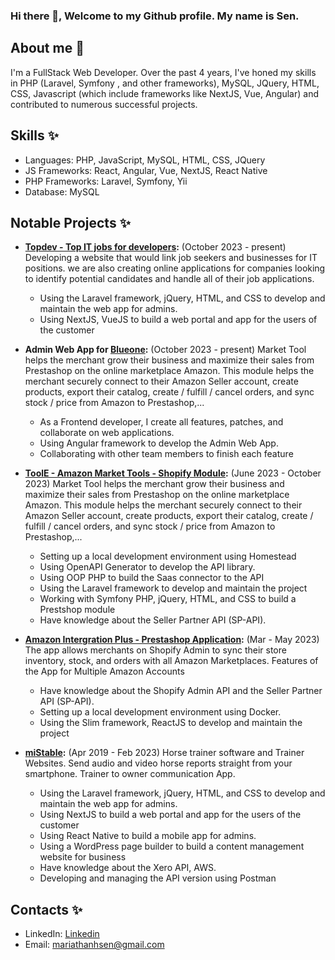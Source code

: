 ### Hi there 👋, Welcome to my Github profile. My name is Sen.

## About me 🌱
I'm a FullStack Web Developer. Over the past 4 years, I've honed my skills in PHP (Laravel, Symfony , and other frameworks), MySQL, JQuery, HTML, CSS, Javascript (which include frameworks like NextJS, Vue, Angular)  and contributed to numerous successful projects.

## Skills ✨
- Languages: PHP, JavaScript, MySQL, HTML, CSS, JQuery
- JS Frameworks: React, Angular, Vue, NextJS, React Native
- PHP Frameworks: Laravel, Symfony, Yii
- Database: MySQL

## Notable Projects ✨

- **[Topdev - Top IT jobs for developers](https://topdev.vn/):** (October 2023 - present) Developing a website that would link job seekers and businesses for IT positions. we are also creating online applications for companies looking to identify potential candidates and handle all of their job applications.
  - Using the Laravel framework, jQuery, HTML, and CSS to develop and maintain the web app for admins.
  - Using NextJS, VueJS to build a web portal and app for the users of the customer
 
- **Admin Web App for [Blueone](https://blueone.vn/en/):** (October 2023 - present) Market Tool helps the merchant grow their business and maximize their sales from Prestashop on the online marketplace Amazon. This module helps the merchant securely connect to their Amazon Seller account, create products, export their catalog, create / fulfill / cancel orders, and sync stock / price from Amazon to Prestashop,...
  - As a Frontend developer, I create all features, patches, and collaborate on web applications.
  - Using Angular framework to develop the Admin Web App. 
  - Collaborating with other team members to finish each feature

- **[ToolE - Amazon Market Tools - Shopify Module](https://toolecommerce.com/amazon/amazon-market-tool/):** (June 2023 - October 2023) Market Tool helps the merchant grow their business and maximize their sales from Prestashop on the online marketplace Amazon. This module helps the merchant securely connect to their Amazon Seller account, create products, export their catalog, create / fulfill / cancel orders, and sync stock / price from Amazon to Prestashop,...
  - Setting up a local development environment using Homestead
  - Using OpenAPI Generator to develop the API library.
  - Using OOP PHP to build the Saas connector to the API
  - Using the Laravel framework to develop and maintain the project
  - Working with Symfony PHP, jQuery, HTML, and CSS to build a Prestshop module
  - Have knowledge about the Seller Partner API (SP-API).

- **[Amazon Intergration Plus - Prestashop Application](https://apps.shopify.com/amazon-3):** (Mar - May 2023) The app allows merchants on Shopify Admin to sync their store inventory, stock, and orders with all Amazon Marketplaces. Features of the App for Multiple Amazon Accounts
  - Have knowledge about the Shopify Admin API and the Seller Partner API (SP-API).
  - Setting up a local development environment using Docker.
  - Using the Slim framework, ReactJS to develop and maintain the project

- **[miStable](https://mistable.com/):** (Apr 2019 - Feb 2023) Horse trainer software and Trainer Websites. Send audio and video horse reports straight from your smartphone. Trainer to owner communication App.
  - Using the Laravel framework, jQuery, HTML, and CSS to develop and maintain the web app for admins.
  - Using NextJS to build a web portal and app for the users of the customer
  - Using React Native to build a mobile app for admins.
  - Using a WordPress page builder to build a content management website for business
  - Have knowledge about the Xero API, AWS.
  - Developing and managing the API version using Postman

## Contacts ✨
- LinkedIn: [Linkedin](https://www.linkedin.com/in/sen-doan/)
- Email: [mariathanhsen@gmail.com](mariathanhsen@gmail.com)


